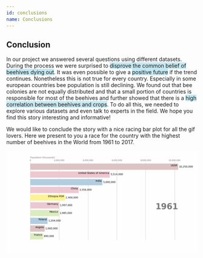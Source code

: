 ```yaml
---
id: conclusions
name: Conclusions
---
```


## Conclusion
In our project we answered several questions using different datasets. During the process we were surprised to <span style="background-color: #c4e9f3">disprove the common belief of beehives dying out</span>. It was even possible to give a <span style="background-color: #c4e9f3">positive future</span> if the trend continues. Nonetheless this is not true for every country. Especially in some european countries bee population is still declining. We found out that bee colonies are not equally distributed and that a small portion of countries is responsible for most of the beehives and further showed that there is a <span style="background-color: #c4e9f3">high correlation between beehives and crops</span>. To do all this, we needed to explore various datasets and even talk to experts in the field. We hope you find this story interesting and informative!


We would like to conclude the story with a nice racing bar plot for all the gif lovers. Here we present to you a race for the country with the highest number of beehives in the World from 1961 to 2017. 

<img src="../plots/race_chart8.gif" alt="Race chart" title="Race chart&quot; " style="border-radius:0" />
